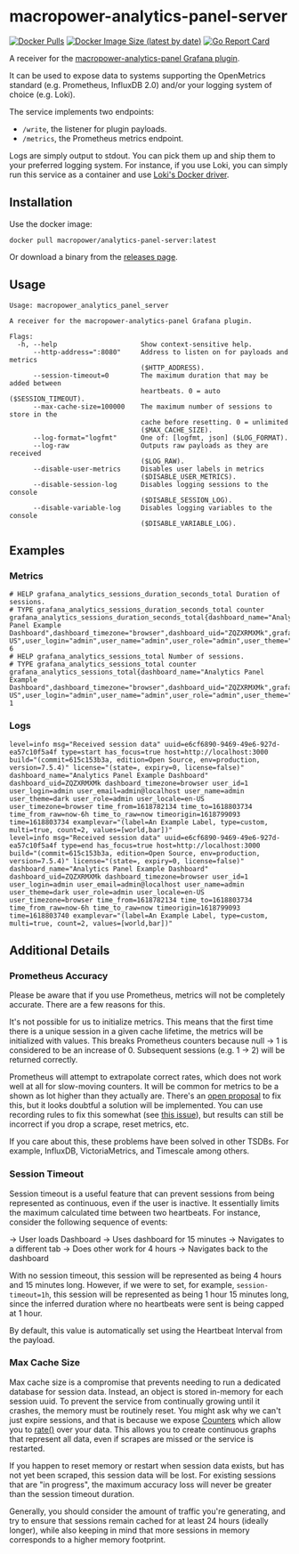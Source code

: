 # macropower-analytics-panel-server

[![Docker Pulls](https://img.shields.io/docker/pulls/macropower/analytics-panel-server)](https://hub.docker.com/r/macropower/analytics-panel-server)
[![Docker Image Size (latest by date)](https://img.shields.io/docker/image-size/macropower/analytics-panel-server?color=green)](https://hub.docker.com/r/macropower/analytics-panel-server)
[![Go Report Card](https://goreportcard.com/badge/github.com/MacroPower/macropower-analytics-panel)](https://goreportcard.com/report/github.com/MacroPower/macropower-analytics-panel)

A receiver for the [macropower-analytics-panel Grafana plugin](https://github.com/MacroPower/macropower-analytics-panel).

It can be used to expose data to systems supporting the OpenMetrics standard (e.g. Prometheus, InfluxDB 2.0) and/or your logging system of choice (e.g. Loki).

The service implements two endpoints:

- `/write`, the listener for plugin payloads.
- `/metrics`, the Prometheus metrics endpoint.

Logs are simply output to stdout. You can pick them up and ship them to your preferred logging system. For instance, if you use Loki, you can simply run this service as a container and use [Loki's Docker driver](https://grafana.com/docs/loki/latest/clients/docker-driver/).

## Installation

Use the docker image:

```shell
docker pull macropower/analytics-panel-server:latest
```

Or download a binary from the [releases page](https://github.com/MacroPower/macropower-analytics-panel/releases).

## Usage

```text
Usage: macropower_analytics_panel_server

A receiver for the macropower-analytics-panel Grafana plugin.

Flags:
  -h, --help                     Show context-sensitive help.
      --http-address=":8080"     Address to listen on for payloads and metrics
                                 ($HTTP_ADDRESS).
      --session-timeout=0        The maximum duration that may be added between
                                 heartbeats. 0 = auto ($SESSION_TIMEOUT).
      --max-cache-size=100000    The maximum number of sessions to store in the
                                 cache before resetting. 0 = unlimited
                                 ($MAX_CACHE_SIZE).
      --log-format="logfmt"      One of: [logfmt, json] ($LOG_FORMAT).
      --log-raw                  Outputs raw payloads as they are received
                                 ($LOG_RAW).
      --disable-user-metrics     Disables user labels in metrics
                                 ($DISABLE_USER_METRICS).
      --disable-session-log      Disables logging sessions to the console
                                 ($DISABLE_SESSION_LOG).
      --disable-variable-log     Disables logging variables to the console
                                 ($DISABLE_VARIABLE_LOG).
```

## Examples

### Metrics

```text
# HELP grafana_analytics_sessions_duration_seconds_total Duration of sessions.
# TYPE grafana_analytics_sessions_duration_seconds_total counter
grafana_analytics_sessions_duration_seconds_total{dashboard_name="Analytics Panel Example Dashboard",dashboard_timezone="browser",dashboard_uid="ZQZXRMXMk",grafana_env="production",grafana_host="localhost:3000",user_locale="en-US",user_login="admin",user_name="admin",user_role="admin",user_theme="dark",user_timezone="browser"} 6
# HELP grafana_analytics_sessions_total Number of sessions.
# TYPE grafana_analytics_sessions_total counter
grafana_analytics_sessions_total{dashboard_name="Analytics Panel Example Dashboard",dashboard_timezone="browser",dashboard_uid="ZQZXRMXMk",grafana_env="production",grafana_host="localhost:3000",user_locale="en-US",user_login="admin",user_name="admin",user_role="admin",user_theme="dark",user_timezone="browser"} 1
```

### Logs

```text
level=info msg="Received session data" uuid=e6cf6890-9469-49e6-927d-ea57c10f5a4f type=start has_focus=true host=http://localhost:3000 build="(commit=615c153b3a, edition=Open Source, env=production, version=7.5.4)" license="(state=, expiry=0, license=false)" dashboard_name="Analytics Panel Example Dashboard" dashboard_uid=ZQZXRMXMk dashboard_timezone=browser user_id=1 user_login=admin user_email=admin@localhost user_name=admin user_theme=dark user_role=admin user_locale=en-US user_timezone=browser time_from=1618782134 time_to=1618803734 time_from_raw=now-6h time_to_raw=now timeorigin=1618799093 time=1618803734 examplevar="(label=An Example Label, type=custom, multi=true, count=2, values=[world,bar])"
level=info msg="Received session data" uuid=e6cf6890-9469-49e6-927d-ea57c10f5a4f type=end has_focus=true host=http://localhost:3000 build="(commit=615c153b3a, edition=Open Source, env=production, version=7.5.4)" license="(state=, expiry=0, license=false)" dashboard_name="Analytics Panel Example Dashboard" dashboard_uid=ZQZXRMXMk dashboard_timezone=browser user_id=1 user_login=admin user_email=admin@localhost user_name=admin user_theme=dark user_role=admin user_locale=en-US user_timezone=browser time_from=1618782134 time_to=1618803734 time_from_raw=now-6h time_to_raw=now timeorigin=1618799093 time=1618803740 examplevar="(label=An Example Label, type=custom, multi=true, count=2, values=[world,bar])"
```

## Additional Details

### Prometheus Accuracy

Please be aware that if you use Prometheus, metrics will not be completely accurate. There are a few reasons for this.

It's not possible for us to initialize metrics. This means that the first time there is a unique session in a given cache lifetime, the metrics will be initialized with values. This breaks Prometheus counters because null -> 1 is considered to be an increase of 0. Subsequent sessions (e.g. 1 -> 2) will be returned correctly.

Prometheus will attempt to extrapolate correct rates, which does not work well at all for slow-moving counters. It will be common for metrics to be a shown as lot higher than they actually are. There's an [open proposal](https://github.com/prometheus/prometheus/issues/3806) to fix this, but it looks doubtful a solution will be implemented. You can use recording rules to fix this somewhat (see [this issue](https://github.com/prometheus/prometheus/issues/3746)), but results can still be incorrect if you drop a scrape, reset metrics, etc.

If you care about this, these problems have been solved in other TSDBs. For example, InfluxDB, VictoriaMetrics, and Timescale among others.

### Session Timeout

Session timeout is a useful feature that can prevent sessions from being represented as continuous, even if the user is inactive. It essentially limits the maximum calculated time between two heartbeats. For instance, consider the following sequence of events:

-> User loads Dashboard
-> Uses dashboard for 15 minutes
-> Navigates to a different tab
-> Does other work for 4 hours
-> Navigates back to the dashboard

With no session timeout, this session will be represented as being 4 hours and 15 minutes long. However, if we were to set, for example, `session-timeout=1h`, this session will be represented as being 1 hour 15 minutes long, since the inferred duration where no heartbeats were sent is being capped at 1 hour.

By default, this value is automatically set using the Heartbeat Interval from the payload.

### Max Cache Size

Max cache size is a compromise that prevents needing to run a dedicated database for session data. Instead, an object is stored in-memory for each session uuid. To prevent the service from continually growing until it crashes, the memory must be routinely reset. You might ask why we can't just expire sessions, and that is because we expose [Counters](https://prometheus.io/docs/concepts/metric_types/#counter) which allow you to [rate()](https://prometheus.io/docs/prometheus/latest/querying/functions/#rate) over your data. This allows you to create continuous graphs that represent all data, even if scrapes are missed or the service is restarted.

If you happen to reset memory or restart when session data exists, but has not yet been scraped, this session data will be lost. For existing sessions that are "in progress", the maximum accuracy loss will never be greater than the session timeout duration.

Generally, you should consider the amount of traffic you're generating, and try to ensure that sessions remain cached for at least 24 hours (ideally longer), while also keeping in mind that more sessions in memory corresponds to a higher memory footprint.
